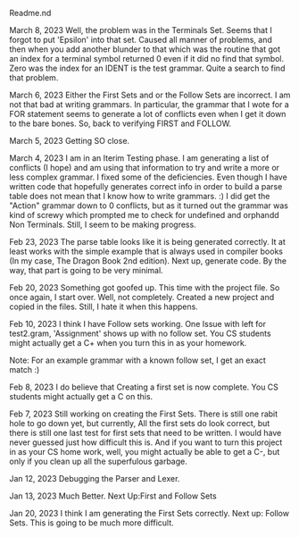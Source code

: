 Readme.nd

March 8, 2023
	Well, the problem was in the Terminals Set.  Seems that
	I forgot to put 'Epsilon' into that set.  Caused all
	manner of problems, and then when you add another 
	blunder to that which was the routine that got an index
	for a terminal symbol returned 0 even if it did no 
	find that symbol. Zero was the index for an IDENT is
	the test grammar.  Quite a search to find that problem.

March 6, 2023
	Either the First Sets and or the Follow Sets are 
	incorrect.  I am not that bad at writing grammars.
	In particular, the grammar that I wote for a FOR
	statement seems to generate a lot of conflicts even
	when I get it down to the bare bones.  So, back to
	verifying FIRST and FOLLOW.

March 5, 2023
	Getting SO close.

March 4, 2023
	I am in an Iterim Testing phase.  I am generating a list
	of conflicts (I hope) and am using that information to try and
	write a more or less complex grammar.  I fixed some of the
	deficiencies.  Even though I have written code that hopefully
	generates correct info in order to build a parse table does not
	mean that I know how to write grammars. :)  I did get the "Action"
	grammar down to 0 conflicts, but as it turned out the grammar was
	kind of screwy which prompted me to check for undefined and orphandd
	Non Terminals.  Still, I seem to be making progress.

Feb 23, 2023
	The parse table looks like it is being
	generated correctly.  It at least works with
	the simple example that is always used in
	compiler books (In my case, The Dragon Book 2nd edition).
	Next up, generate code.
	By the way, that part is going to be very
	minimal.

Feb 20, 2023
	Something got goofed up.  This time with the project file.  So once 
again, I start over.  Well, not completely.
Created a new project and copied in the files.  Still, I hate it when 
this happens.

Feb 10, 2023
I think I have Follow sets working.  One Issue with
left for test2.gram, 'Assignment' shows up with no
follow set.  You CS students might actually get a C+
when you turn this in as your homework.

Note: For an example grammar with a known follow
set, I get an exact match :)

Feb 8, 2023
I do believe that Creating a first set is now complete.
You CS students might actually get a C on this.

Feb 7, 2023
Still working on creating the First Sets.
There is still one rabit hole to go down yet,
but currently, All the first sets do look correct,
but there is still one last test for first sets that need
to be written.  I would have never guessed just how difficult
this is.
And if you want to turn this project in as your CS home work,
well, you might actually be able to get a C-, but only
if you clean up all the superfulous garbage.

Jan 12, 2023
Debugging the Parser and Lexer.

Jan 13, 2023
Much Better.  Next Up:First and Follow Sets

Jan 20, 2023
I think I am generating the First Sets correctly.
Next up: Follow Sets.  This is going to be
much more difficult.
